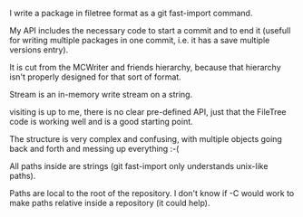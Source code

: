 I write a package in filetree format as a git fast-import command.

My API includes the necessary code to start a commit and to end it (usefull for writing multiple packages in one commit, i.e. it has a save multiple versions entry).

It is cut from the MCWriter and friends hierarchy, because that hierarchy isn't properly designed for that sort of format.

Stream is an in-memory write stream on a string.

visiting is up to me, there is no clear pre-defined API, just that the FileTree code is working well and is a good starting point.

The structure is very complex and confusing, with multiple objects going back and forth and messing up everything :-(

All paths inside are strings (git fast-import only understands unix-like paths).

Paths are local to the root of the repository. I don't know if -C would work to make paths relative inside a repository (it could help).